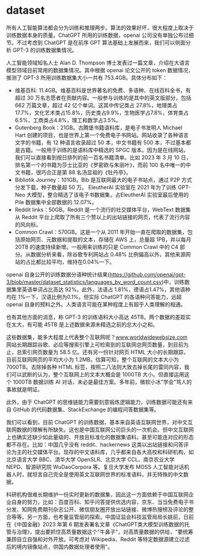 # dataset

所有人工智能算法都会分为训练和推理两步。算法的效果好坏，很大程度上取决于训练数据本身的质量。ChatGPT 所用的训练数据，openai 公司没有单独公布过细节。不过考虑到 ChatGPT 是在前序 GPT 算法基础上发展而来，我们可以侧面分析 GPT-3 的训练数据集情况。

人工智能领域知名人士 Alan D. Thompson 博士发表过一篇文章，介绍在大语言模型领域目前常用的数据集情况。其中根据 openai 论文公开的 token 数据情况，推测了 GPT-3 所用训练数据集大小一共有 753.4GB。具体分布如下：

* 维基百科: 11.4GB。维基百科是世界著名的免费、多语种、在线百科全书，有超过 30 万名志愿者在贡献内容。一般参与训练的是其中的英文版部分，包括 662 万篇文章，超过 42 亿个单词。这其中传记类占 27.8%，地理类占17.7%，文化艺术类占15.8%，历史类占9.9%，生物医学占7.8%，体育类占6.5%，工商类占4.8%，理工和数学占3.5%。
* Gutenberg Book：21GB。古腾堡书籍语料库，是电子书发明人 Michael Hart 创建的项目，也是世界上第一个免费电子书网站。网站收录了各种语言文字的书籍，有 12 种语言收录超过 50 本，中文书籍有 500 本，不过基本都是古籍。一般用于训练的是语料库中精选的 SPGC 版本。因为是在线网站，我们可以直接看到按日排列的前一百名书籍清单。比如 2023 年 3 月 10 日，排名第一个的书籍为莎士比亚的《罗密欧与朱丽叶》，而前 100 名中唯一的中文书籍，很巧合正是第 88 名汤显祖的《牡丹亭》。
* Bibliotik Journey：101GB。Bib 是互联网最大的电子书站点，通过 P2P 方式分发下载，种子数量超 50 万。 EleutherAI 实验室在 2021 年为了训练 GPT-Neo 大模型，整合精选了该电子书数据集，占EleutherAI 实验室最后使用的 Pile 数据集中全部数据的 12.07%。
* Reddit links：50GB。Reddit 是一个流行的社交媒体平台，WebText 数据集从 Reddit 平台上爬取了所有三个赞以上的出站链接的网页，代表了流行内容的风向标。
* Common Crawl：570GB。这是一个从 2011 年开始一直在爬取的数据集，包括原始网页、元数据和提取的文本，存储在 AWS 上，总量超 1PB，并以每月 20TB 的速度持续新增。一般用来训练的只是 Common Crawl 中的 C4 部分。从数据分析来看，除谷歌专利网站占 0.48% 比例偏高以外，其他来源网站的占比都比较平均，维持在0.04%一下。

openai 自身公开的训练数据分语种统计结果(<https://github.com/openai/gpt-3/blob/master/dataset_statistics/languages_by_word_count.csv>)中，训练数据集里英语单词占比高达 92%。此外，法语占 1.81%，德语占1.47%，其他语种均在 1%一下，汉语比例为0.1%。但实际 ChatGPT 的各语种问答能力，远超 openai 自身的预料之外。人类语言可能在某种程度上有超乎人类理解的相通。

也有其他方面的消息，称 GPT-3 的训练语料大小高达 45TB。两个数据的差距实在太大，有可能 45TB 是上述数据来源未精选之前的总大小之和。

这些数据集，能多大程度上代表整个互联网呢？www.worldwidewebsize.com 网站长期跟踪谷歌、必应等搜索引擎上可检索到的互联网总网页数量，到目前为止，总索引网页数量为 58.5 亿。还有另一份针对网页 HTML 大小的长期跟踪，目前互联网网页的平均大小为 1.2MB。估算可知，整个互联网的文本大小为 7000TB。去除掉各种 HTML 标签，按照二八法则大致去掉长尾的雷同内容，我们可以武断的认为，整个互联网上的文本大概会是 1000TB 大小。但直接运用这个 1000TB 数据训练 AI 对话，未必是最佳方案。多年前，微软小冰"学会"骂人的事故就是明证。

此外，由于 ChatGPT 的思维链能力需要刻意锻炼逻辑能力，训练数据可能还有来自 GitHub 的代码数据集、StackExchange 的编程问答数据集等。

我们可以看到，目前 ChatGPT 的训练数据，基本来自英语互联网世界，对中文互联网数据的理解有所缺失。这也是中国互联网公司巨头的一次机会。但中文互联网上也确实还缺少如此量级的、开放且标准化的数据集语料。甚至可能连对应的形态都不存在。比如：中国几乎没有 reddit、hackernews 这类以出站链接和问答评论为主的社交媒体平台。现存的中文语料库，几乎都来自各大高校和科研机构，如北京语言大学 BBC、清华大学 OpenSLR、北京大学 CCL、南京农业大学 NEPD、智源研究院 WuDaoCorpora 等。复旦大学发布 MOSS 人工智能对话机器人时，就坦言自己完全是使用英文互联网世界的标准语料，并无特殊的中文数据。

科研机构很难长期维护一份实时更新的数据集，因此这一方面依赖于中国互联网企业自身的努力，比如：百度百科、知乎问答提供优选内容，京东、当当免费电子书分发、知网免费期刊杂志公开、微信朋友圈开放出站链接、微博热搜榜及评论的整合等等。另一方面，也考量监管层的探索。中国证监会科技监管局局长姚前，日前在《中国金融》2023 年第 6 期发表署名文章《ChatGPT类大模型训练数据的托管与治理》，提出要抓住高质量数据这个"牛鼻子"，对高质量数据的供给，"要统筹兼顾自立自强和对外开放。可考虑对 Wikipedia、Reddit 等特定数据源建立过滤后的境内镜像站点，供国内数据处理者使用"。

